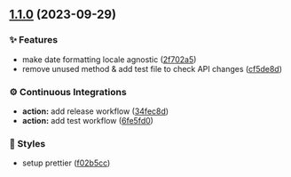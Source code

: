 ## [1.1.0](https://github.com/sheerlox/cron-comparison/compare/v1.0.2...v1.1.0) (2023-09-29)

### ✨ Features

- make date formatting locale agnostic ([2f702a5](https://github.com/sheerlox/cron-comparison/commit/2f702a5797058c9d5682f92a6492df651adae77b))
- remove unused method & add test file to check API changes ([cf5de8d](https://github.com/sheerlox/cron-comparison/commit/cf5de8d1dccb6cd84c8fdbabdf7a9c8447b654ab))

### ⚙️ Continuous Integrations

- **action:** add release workflow ([34fec8d](https://github.com/sheerlox/cron-comparison/commit/34fec8da740e923e3860f0e3529f3bb1cbb56cc4))
- **action:** add test workflow ([6fe5fd0](https://github.com/sheerlox/cron-comparison/commit/6fe5fd0de3d1d7830aee9b8415faf7e46cbbcc61))

### 💎 Styles

- setup prettier ([f02b5cc](https://github.com/sheerlox/cron-comparison/commit/f02b5cc4de17255373d7e1aae5ae8196dc376862))
